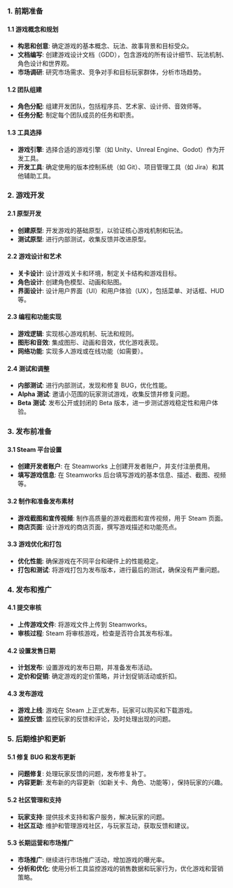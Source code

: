 ### 1. **前期准备**

#### 1.1 **游戏概念和规划**

- **构思和创意**: 确定游戏的基本概念、玩法、故事背景和目标受众。
- **文档编写**: 创建游戏设计文档（GDD），包含游戏的所有设计细节、玩法机制、角色设计和世界观。
- **市场调研**: 研究市场需求、竞争对手和目标玩家群体，分析市场趋势。

#### 1.2 **团队组建**

- **角色分配**: 组建开发团队，包括程序员、艺术家、设计师、音效师等。
- **任务分配**: 制定每个团队成员的任务和职责。

#### 1.3 **工具选择**

- **游戏引擎**: 选择合适的游戏引擎（如 Unity、Unreal Engine、Godot）作为开发工具。
- **开发工具**: 确定使用的版本控制系统（如 Git）、项目管理工具（如 Jira）和其他辅助工具。

### 2. **游戏开发**

#### 2.1 **原型开发**

- **创建原型**: 开发游戏的基础原型，以验证核心游戏机制和玩法。
- **测试原型**: 进行内部测试，收集反馈并改进原型。

#### 2.2 **游戏设计和艺术**

- **关卡设计**: 设计游戏关卡和环境，制定关卡结构和游戏目标。
- **角色设计**: 创建角色模型、动画和贴图。
- **界面设计**: 设计用户界面（UI）和用户体验（UX），包括菜单、对话框、HUD 等。

#### 2.3 **编程和功能实现**

- **游戏逻辑**: 实现核心游戏机制、玩法和规则。
- **图形和音效**: 集成图形、动画和音效，优化游戏表现。
- **网络功能**: 实现多人游戏或在线功能（如需要）。

#### 2.4 **测试和调整**

- **内部测试**: 进行内部测试，发现和修复 BUG，优化性能。
- **Alpha 测试**: 邀请小范围的玩家测试游戏，收集反馈并修复问题。
- **Beta 测试**: 发布公开或封闭的 Beta 版本，进一步测试游戏稳定性和用户体验。

### 3. **发布前准备**

#### 3.1 **Steam 平台设置**

- **创建开发者账户**: 在 Steamworks 上创建开发者账户，并支付注册费用。
- **填写游戏信息**: 在 Steamworks 后台填写游戏的基本信息、描述、截图、视频等。

#### 3.2 **制作和准备发布素材**

- **游戏截图和宣传视频**: 制作高质量的游戏截图和宣传视频，用于 Steam 页面。
- **商店页面**: 设计游戏的商店页面，撰写游戏描述和功能亮点。

#### 3.3 **游戏优化和打包**

- **优化性能**: 确保游戏在不同平台和硬件上的性能稳定。
- **打包和测试**: 将游戏打包为发布版本，进行最后的测试，确保没有严重问题。

### 4. **发布和推广**

#### 4.1 **提交审核**

- **上传游戏文件**: 将游戏文件上传到 Steamworks。
- **审核过程**: Steam 将审核游戏，检查是否符合其发布标准。

#### 4.2 **设置发售日期**

- **计划发布**: 设置游戏的发布日期，并准备发布活动。
- **定价和促销**: 确定游戏的定价策略，并计划促销活动或折扣。

#### 4.3 **发布游戏**

- **游戏上线**: 游戏在 Steam 上正式发布，玩家可以购买和下载游戏。
- **监控反馈**: 监控玩家的反馈和评论，及时处理出现的问题。

### 5. **后期维护和更新**

#### 5.1 **修复 BUG 和发布更新**

- **问题修复**: 处理玩家反馈的问题，发布修复补丁。
- **内容更新**: 发布新的内容更新（如新关卡、角色、功能等），保持玩家的兴趣。

#### 5.2 **社区管理和支持**

- **玩家支持**: 提供技术支持和客户服务，解决玩家的问题。
- **社区互动**: 维护和管理游戏社区，与玩家互动，获取反馈和建议。

#### 5.3 **长期运营和市场推广**

- **市场推广**: 继续进行市场推广活动，增加游戏的曝光率。
- **分析和优化**: 使用分析工具监控游戏的销售数据和玩家行为，优化游戏和营销策略。